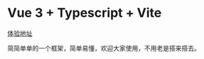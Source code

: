 # Vue 3 + Typescript + Vite

[体验地址](https://vue3-template.github.io/vue3-template/)

简简单单的一个框架，简单易懂，欢迎大家使用，不用老是搭来搭去。
